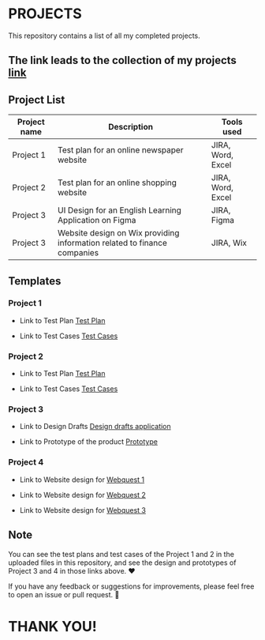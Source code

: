 # PROJECTS

This repository contains a list of all my completed projects.

## The link leads to the collection of my projects [link](https://github.com/tram050902/Projects)

## Project List

| Project name | Description                               | Tools used |
|--------------|-------------------------------------------|----------|
| Project 1    | Test plan for an online newspaper website  | JIRA, Word, Excel     |
| Project 2    | Test plan for an online shopping website          | JIRA, Word, Excel   |
| Project 3    | UI Design for an English Learning Application on Figma | JIRA, Figma  |
| Project 3    | Website design on Wix providing information related to finance companies | JIRA, Wix  |

## Templates

### Project 1
- Link to Test Plan [Test Plan](https://docs.google.com/document/d/1P_kgdtGFgnvQA4qCa2weqyFjY1lD4eU15QEsArE54rg/edit?usp=sharing)

  
- Link to Test Cases [Test Cases](https://docs.google.com/spreadsheets/d/1hoFkIJJOUXg8CwqpUa6Oo3sPYN0FcG5TuYspnnfPw58/edit?usp=sharing)

### Project 2

- Link to Test Plan [Test Plan](https://docs.google.com/document/d/1r9hPT585QIrk6BUwDEWCDNaR2wtbb5WezeLio12whrA/edit?usp=sharing)
  
- Link to Test Cases [Test Cases](https://docs.google.com/spreadsheets/d/1hoFkIJJOUXg8CwqpUa6Oo3sPYN0FcG5TuYspnnfPw58/edit?usp=sharing)
  
### Project 3
- Link to Design Drafts [Design drafts application](https://www.figma.com/design/VICChjkdAfThxZQh6V7hWs/ENGLISH-LEARNING-APP?node-id=0-1&t=SZ5LtifQQfTWJmNm-1)

- Link to Prototype of the product [Prototype](https://www.figma.com/proto/VICChjkdAfThxZQh6V7hWs/ENGLISH-LEARNING-APP?node-id=1-2&starting-point-node-id=1%3A2&t=E4L0e2cEZuJtxYo3-1)

### Project 4
- Link to Website design for [Webquest 1](https://kily050902.wixsite.com/my-site)

- Link to Website design for [Webquest 2](https://kily050902.wixsite.com/web-quest-2)

- Link to Website design for [Webquest 3](https://kily050902.wixsite.com/web-quest-3)

## Note
You can see the test plans and test cases of the Project 1 and 2 in the uploaded files in this repository, and see the design and prototypes of Project 3 and 4 in those links above. ❤

If you have any feedback or suggestions for improvements, please feel free to open an issue or pull request. 🥰

# THANK YOU!




